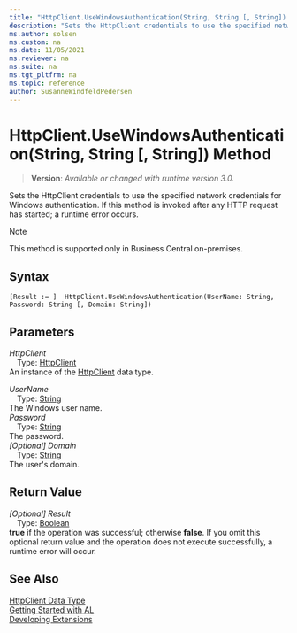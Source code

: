 ```yaml
---
title: "HttpClient.UseWindowsAuthentication(String, String [, String]) Method"
description: "Sets the HttpClient credentials to use the specified network credentials for Windows authentication."
ms.author: solsen
ms.custom: na
ms.date: 11/05/2021
ms.reviewer: na
ms.suite: na
ms.tgt_pltfrm: na
ms.topic: reference
author: SusanneWindfeldPedersen
---
```

[//]: # (START>DO_NOT_EDIT)
[//]: # (IMPORTANT:Do not edit any of the content between here and the END>DO_NOT_EDIT.)
[//]: # (Any modifications should be made in the .xml files in the ModernDev repo.)
# HttpClient.UseWindowsAuthentication(String, String [, String]) Method
> **Version**: _Available or changed with runtime version 3.0._

Sets the HttpClient credentials to use the specified network credentials for Windows authentication. If this method is invoked after any HTTP request has started; a runtime error occurs.

> [!NOTE]
> This method is supported only in Business Central on-premises.

## Syntax
```AL
[Result := ]  HttpClient.UseWindowsAuthentication(UserName: String, Password: String [, Domain: String])
```
## Parameters
*HttpClient*  
&emsp;Type: [HttpClient](httpclient-data-type.md)  
An instance of the [HttpClient](httpclient-data-type.md) data type.  

*UserName*  
&emsp;Type: [String](/dynamics365/business-central/dev-itpro/developer/methods-auto/text/text-data-type)  
The Windows user name.  
*Password*  
&emsp;Type: [String](/dynamics365/business-central/dev-itpro/developer/methods-auto/text/text-data-type)  
The password.  
*[Optional] Domain*  
&emsp;Type: [String](/dynamics365/business-central/dev-itpro/developer/methods-auto/text/text-data-type)  
The user's domain.  


## Return Value
*[Optional] Result*  
&emsp;Type: [Boolean](../boolean/boolean-data-type.md)  
**true** if the operation was successful; otherwise **false**.   If you omit this optional return value and the operation does not execute successfully, a runtime error will occur.  


[//]: # (IMPORTANT: END>DO_NOT_EDIT)
## See Also
[HttpClient Data Type](httpclient-data-type.md)  
[Getting Started with AL](../../devenv-get-started.md)  
[Developing Extensions](../../devenv-dev-overview.md)